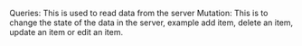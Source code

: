 Queries: This is used to read data from the server
Mutation: This is to change the state of the data in the server, example add item, delete an item, update an item or edit an item.
